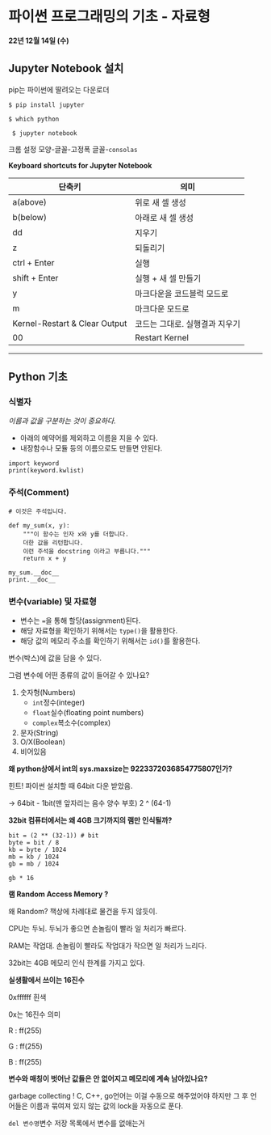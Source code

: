 # 파이썬 프로그래밍의 기초 - 자료형

**22년 12월 14일 (수)**

## Jupyter Notebook 설치

pip는 파이썬에 딸려오는 다운로더

`$ pip install jupyter`

`$ which python`

` $ jupyter notebook`

크롬 설정 모양-글꼴-고정폭 글꼴-`consolas`



**Keyboard shortcuts  for Jupyter Notebook**

| 단축키                         | 의미                           |
| ------------------------------ | ------------------------------ |
| a(above)                       | 위로 새 셀 생성                |
| b(below)                       | 아래로 새 셀 생성              |
| dd                             | 지우기                         |
| z                              | 되돌리기                       |
| ctrl + Enter                   | 실행                           |
| shift + Enter                  | 실행 + 새 셀 만들기            |
| y                              | 마크다운을 코드블럭 모드로     |
| m                              | 마크다운 모드로                |
| Kernel-Restart &  Clear Output | 코드는 그대로. 실행결과 지우기 |
| 00                             | Restart Kernel                 |



---

## Python 기초

### 식별자

*이름과 값을 구분하는 것이 중요하다.*

- 아래의 예약어를 제외하고 이름을 지을 수 있다.
- 내장함수나 모듈 등의 이름으로도 만들면 안된다.

```
import keyword
print(keyword.kwlist)
```



### 주석(Comment)

```
# 이것은 주석입니다.

def my_sum(x, y):
    """이 함수는 인자 x와 y를 더합니다.
    더한 값을 리턴합니다.
    이런 주석을 docstring 이라고 부릅니다."""
    return x + y
    
my_sum.__doc__
print.__doc__
```



### 변수(variable) 및 자료형

- 변수는 `=`을 통해 할당(assignment)된다.
- 해당 자료형을 확인하기 위해서는 `type()`을 활용한다.
- 해당 값의 메모리 주소를 확인하기 위해서는 `id()`를 활용한다.



변수(박스)에 값을 담을 수 있다.

그럼 변수에 어떤 종류의 값이 들어갈 수 있나요?

1. 숫자형(Numbers)
   - `int`정수(integer)
   - `float`실수(floating point numbers)
   - `complex`복소수(complex)
2. 문자(String)
3. O/X(Boolean)
4. 비어있음



**왜 python상에서 int의 sys.maxsize는 9223372036854775807인가?**

힌트! 파이썬 설치할 때 64bit 다운 받았음.

-> 64bit - 1bit(맨 앞자리는 음수 양수 부호) 2 ^ (64-1)



**32bit 컴퓨터에서는 왜 4GB 크기까지의 램만 인식될까?**

```
bit = (2 ** (32-1)) # bit
byte = bit / 8
kb = byte / 1024
mb = kb / 1024
gb = mb / 1024

gb * 16 
```

**램 Random Access Memory ?**

왜 Random? 책상에 차례대로 물건을 두지 않듯이.



CPU는 두뇌. 두뇌가 좋으면 손놀림이 빨라 일 처리가 빠르다.

RAM는 작업대. 손놀림이 빨라도 작업대가 작으면 일 처리가 느리다.

32bit는 4GB 메모리 인식 한계를 가지고 있다.



**실생활에서 쓰이는 16진수**

0xffffff 흰색

0x는 16진수 의미

R : ff(255)

G : ff(255)

B : ff(255)



**변수와 매칭이 벗어난 값들은 안 없어지고 메모리에 계속 남아있나요?**

garbage collecting ! C, C++, go언어는 이걸 수동으로 해주었어야 하지만 그 후 언어들은 이름과 묶여져 있지 않는 값의 lock을 자동으로 푼다. 

 `del 변수명`변수 저장 목록에서 변수를 없애는거

